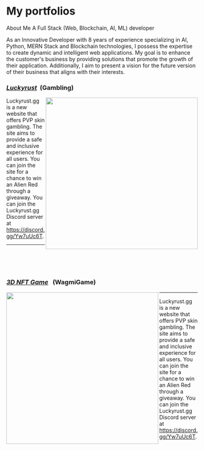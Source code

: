 #  My portfolios

About Me
A Full Stack (Web, Blockchain, AI, ML) developer

As an Innovative Developer with 8 years of experience specializing in AI, Python, MERN Stack and Blockchain technologies, I possess the expertise to create dynamic and intelligent web applications. My goal is to enhance the customer's business by providing solutions that promote the growth of their application. Additionally, I aim to present a vision for the future version of their business that aligns with their interests.

<h3><u><strong><i>Luckyrust</i></strong></u> &nbsp;(Gambling)</h3>
<img align="right" width="400px" src="https://i.ibb.co/Fb7Yd6F/13-13.jpg">


Luckyrust.gg is a new website that offers PVP skin gambling. The site aims to provide a safe and inclusive experience for all users. You can join the site for a chance to win an Alien Red through a giveaway.
You can join the Luckyrust.gg Discord server at https://discord.gg/Yw7uUc6T.
<hr />

<br />
<br />
<br />


<h3><u><strong><i>3D NFT Game</i></strong></u> &nbsp; (WagmiGame)</h3>
<img align="left" width="400px" src="https://i.ibb.co/Fb7Yd6F/13-13.jpg">
<hr />


Luckyrust.gg is a new website that offers PVP skin gambling. The site aims to provide a safe and inclusive experience for all users. You can join the site for a chance to win an Alien Red through a giveaway.
You can join the Luckyrust.gg Discord server at https://discord.gg/Yw7uUc6T.
